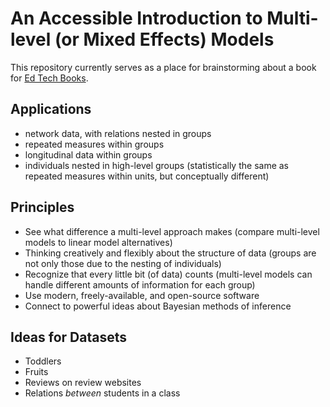 # An Accessible Introduction to Multi-level (or Mixed Effects) Models

This repository currently serves as a place for brainstorming about a book for [Ed Tech Books](https://edtechbooks.org/).

## Applications

- network data, with relations nested in groups
- repeated measures within groups
- longitudinal data within groups
- individuals nested in high-level groups (statistically the same as repeated measures within units, but conceptually different)

## Principles

- See what difference a multi-level approach makes (compare multi-level models to linear model alternatives)
- Thinking creatively and flexibly about the structure of data (groups are not only those due to the nesting of individuals)
- Recognize that every little bit (of data) counts (multi-level models can handle different amounts of information for each group)
- Use modern, freely-available, and open-source software
- Connect to powerful ideas about Bayesian methods of inference

## Ideas for Datasets

- Toddlers
- Fruits
- Reviews on review websites
- Relations *between* students in a class


